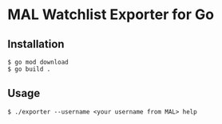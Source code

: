 # MAL Watchlist Exporter for Go
## Installation

    $ go mod download
    $ go build .
    
## Usage
    $ ./exporter --username <your username from MAL> help
